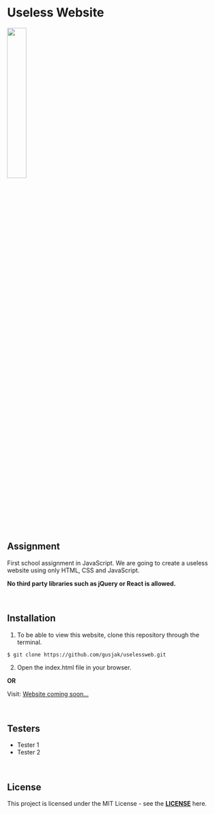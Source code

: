 # Useless Website

<img src="https://media.giphy.com/media/lcjWzvc9po5Og6eV4V/giphy.gif" width="30%">

## Assignment

First school assignment in JavaScript. We are going to create a useless website using only HTML, CSS and JavaScript.

**No third party libraries such as jQuery or React is allowed.**

<br>

## Installation

1. To be able to view this website, clone this repository through the terminal.

```
$ git clone https://github.com/gusjak/uselessweb.git
```

2. Open the index.html file in your browser.

**OR**

Visit:
[Website coming soon...](https://github.com/gusjak/uselessweb)

<br>

## Testers

- Tester 1
- Tester 2

<br>

## License

This project is licensed under the MIT License - see the **[LICENSE](https://github.com/gusjak/uselessweb/blob/main/LICENSE)** here.
